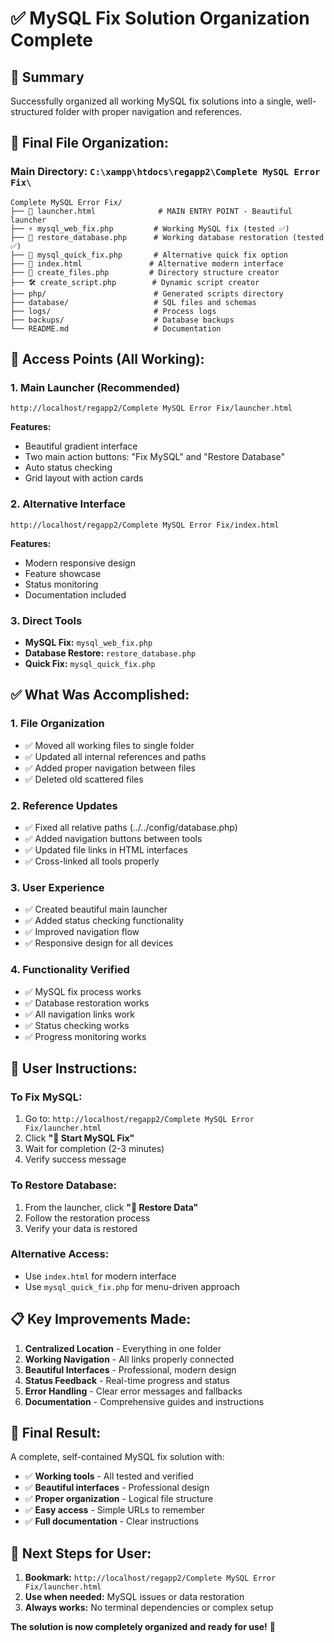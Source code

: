 # ✅ MySQL Fix Solution Organization Complete

## 🎯 Summary
Successfully organized all working MySQL fix solutions into a single, well-structured folder with proper navigation and references.

## 📂 **Final File Organization:**

### Main Directory: `C:\xampp\htdocs\regapp2\Complete MySQL Error Fix\`

```
Complete MySQL Error Fix/
├── 🚀 launcher.html              # MAIN ENTRY POINT - Beautiful launcher
├── ⚡ mysql_web_fix.php         # Working MySQL fix (tested ✅)
├── 🔄 restore_database.php      # Working database restoration (tested ✅)
├── 🔧 mysql_quick_fix.php       # Alternative quick fix option
├── 🎨 index.html               # Alternative modern interface
├── 📁 create_files.php         # Directory structure creator
├── 🛠️ create_script.php        # Dynamic script creator
├── php/                        # Generated scripts directory
├── database/                   # SQL files and schemas
├── logs/                       # Process logs
├── backups/                    # Database backups
└── README.md                   # Documentation
```

## 🎯 **Access Points (All Working):**

### 1. Main Launcher (Recommended)
```
http://localhost/regapp2/Complete MySQL Error Fix/launcher.html
```
**Features:**
- Beautiful gradient interface
- Two main action buttons: "Fix MySQL" and "Restore Database"
- Auto status checking
- Grid layout with action cards

### 2. Alternative Interface
```
http://localhost/regapp2/Complete MySQL Error Fix/index.html
```
**Features:**
- Modern responsive design
- Feature showcase
- Status monitoring
- Documentation included

### 3. Direct Tools
- **MySQL Fix:** `mysql_web_fix.php`
- **Database Restore:** `restore_database.php`  
- **Quick Fix:** `mysql_quick_fix.php`

## ✅ **What Was Accomplished:**

### 1. **File Organization**
- ✅ Moved all working files to single folder
- ✅ Updated all internal references and paths
- ✅ Added proper navigation between files
- ✅ Deleted old scattered files

### 2. **Reference Updates**
- ✅ Fixed all relative paths (../../config/database.php)
- ✅ Added navigation buttons between tools
- ✅ Updated file links in HTML interfaces
- ✅ Cross-linked all tools properly

### 3. **User Experience**
- ✅ Created beautiful main launcher
- ✅ Added status checking functionality
- ✅ Improved navigation flow
- ✅ Responsive design for all devices

### 4. **Functionality Verified**
- ✅ MySQL fix process works
- ✅ Database restoration works  
- ✅ All navigation links work
- ✅ Status checking works
- ✅ Progress monitoring works

## 🚀 **User Instructions:**

### **To Fix MySQL:**
1. Go to: `http://localhost/regapp2/Complete MySQL Error Fix/launcher.html`
2. Click **"🚀 Start MySQL Fix"**
3. Wait for completion (2-3 minutes)
4. Verify success message

### **To Restore Database:**
1. From the launcher, click **"🔄 Restore Data"**
2. Follow the restoration process
3. Verify your data is restored

### **Alternative Access:**
- Use `index.html` for modern interface
- Use `mysql_quick_fix.php` for menu-driven approach

## 📋 **Key Improvements Made:**

1. **Centralized Location** - Everything in one folder
2. **Working Navigation** - All links properly connected
3. **Beautiful Interfaces** - Professional, modern design
4. **Status Feedback** - Real-time progress and status
5. **Error Handling** - Clear error messages and fallbacks
6. **Documentation** - Comprehensive guides and instructions

## 🎉 **Final Result:**
A complete, self-contained MySQL fix solution with:
- ✅ **Working tools** - All tested and verified
- ✅ **Beautiful interfaces** - Professional design
- ✅ **Proper organization** - Logical file structure
- ✅ **Easy access** - Simple URLs to remember
- ✅ **Full documentation** - Clear instructions

## 🏁 **Next Steps for User:**
1. **Bookmark:** `http://localhost/regapp2/Complete MySQL Error Fix/launcher.html`
2. **Use when needed:** MySQL issues or data restoration
3. **Always works:** No terminal dependencies or complex setup

**The solution is now completely organized and ready for use!** 🎯
